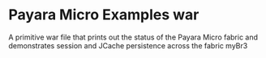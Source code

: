 # Payara Micro Examples war

A primitive war file that prints out the status of the Payara Micro fabric and demonstrates session and JCache persistence across the fabric
myBr3